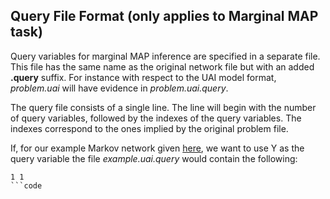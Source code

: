 Query File Format (only applies to Marginal MAP task)
-----------------------------------------------------

Query variables for marginal MAP inference are specified in a separate file. This file has the same name as the original network file but with an added **.query** suffix. For instance with respect to the UAI model format, _problem.uai_ will have evidence in _problem.uai.query_.

The query file consists of a single line. The line will begin with the number of query variables, followed by the indexes of the query variables. The indexes correspond to the ones implied by the original problem file.

If, for our example Markov network given [here](uaiformat.html), we want to use Y as the query variable the file _example.uai.query_ would contain the following:

```code
1 1
```code
